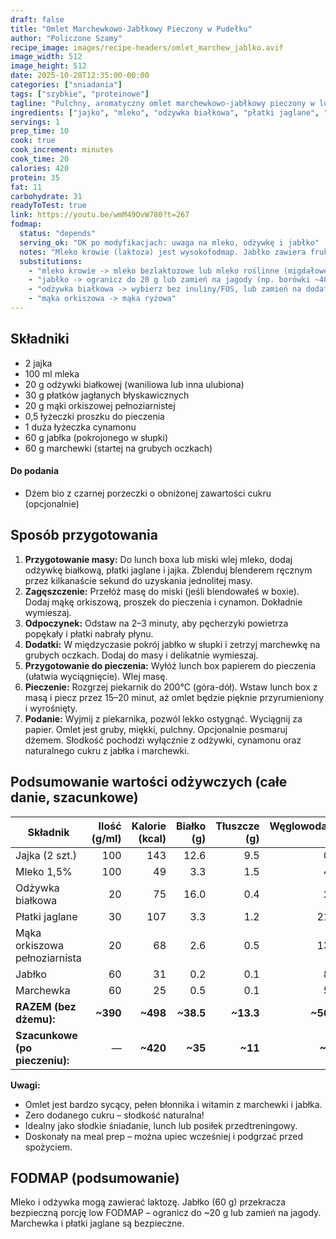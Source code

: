 ```yaml
---
draft: false
title: "Omlet Marchewkowo-Jabłkowy Pieczony w Pudełku"
author: "Policzone Szamy"
recipe_image: images/recipe-headers/omlet_marchew_jablko.avif
image_width: 512
image_height: 512
date: 2025-10-28T12:35:00-00:00
categories: ["sniadania"]
tags: ["szybkie", "proteinowe"]
tagline: "Pulchny, aromatyczny omlet marchewkowo-jabłkowy pieczony w lunch boxie – zero dodanego cukru!"
ingredients: ["jajko", "mleko", "odżywka białkowa", "płatki jaglane", "jabłko", "marchewka", "mąka orkiszowa pełnoziarnista"]
servings: 1
prep_time: 10
cook: true
cook_increment: minutes
cook_time: 20
calories: 420
protein: 35
fat: 11
carbohydrate: 31
readyToTest: true
link: https://youtu.be/wmM49OvW780?t=267
fodmap:
  status: "depends"
  serving_ok: "OK po modyfikacjach: uwaga na mleko, odżywkę i jabłko"
  notes: "Mleko krowie (laktoza) jest wysokofodmap. Jabłko zawiera fruktozę i sorbitol – bezpieczna porcja to ~20 g (1/4 małego jabłka). W przepisie 60 g jabłka może być za dużo. Marchewka jest niskofodmap. Płatki jaglane są OK. Odżywka białkowa – sprawdź skład (unikaj inuliny, FOS, laktozy)."
  substitutions:
    - "mleko krowie -> mleko bezlaktozowe lub mleko roślinne (migdałowe, ryżowe)"
    - "jabłko -> ogranicz do 20 g lub zamień na jagody (np. borówki ~40 g)"
    - "odżywka białkowa -> wybierz bez inuliny/FOS, lub zamień na dodatkowe białko jajka"
    - "mąka orkiszowa -> mąka ryżowa"
---
```


## Składniki
* 2 jajka
* 100 ml mleka
* 20 g odżywki białkowej (waniliowa lub inna ulubiona)
* 30 g płatków jagłanych błyskawicznych
* 20 g mąki orkiszowej pełnoziarnistej
* 0,5 łyżeczki proszku do pieczenia
* 1 duża łyżeczka cynamonu
* 60 g jabłka (pokrojonego w słupki)
* 60 g marchewki (startej na grubych oczkach)

#### Do podania
* Dżem bio z czarnej porzeczki o obniżonej zawartości cukru (opcjonalnie)

## Sposób przygotowania
1. **Przygotowanie masy:** Do lunch boxa lub miski wlej mleko, dodaj odżywkę białkową, płatki jaglane i jajka. Zblenduj blenderem ręcznym przez kilkanaście sekund do uzyskania jednolitej masy.
2. **Zagęszczenie:** Przełóż masę do miski (jeśli blendowałeś w boxie). Dodaj mąkę orkiszową, proszek do pieczenia i cynamon. Dokładnie wymieszaj.
3. **Odpoczynek:** Odstaw na 2–3 minuty, aby pęcherzyki powietrza popękały i płatki nabrały płynu.
4. **Dodatki:** W międzyczasie pokrój jabłko w słupki i zetrzyj marchewkę na grubych oczkach. Dodaj do masy i delikatnie wymieszaj.
5. **Przygotowanie do pieczenia:** Wyłóż lunch box papierem do pieczenia (ułatwia wyciągnięcie). Wlej masę.
6. **Pieczenie:** Rozgrzej piekarnik do 200°C (góra-dół). Wstaw lunch box z masą i piecz przez 15–20 minut, aż omlet będzie pięknie przyrumieniony i wyrośnięty.
7. **Podanie:** Wyjmij z piekarnika, pozwól lekko ostygnąć. Wyciągnij za papier. Omlet jest gruby, miękki, pulchny. Opcjonalnie posmaruj dżemem. Słodkość pochodzi wyłącznie z odżywki, cynamonu oraz naturalnego cukru z jabłka i marchewki.

## Podsumowanie wartości odżywczych (całe danie, szacunkowe)

| Składnik                      | Ilość (g/ml) | Kalorie (kcal) | Białko (g) | Tłuszcze (g) | Węglowodany (g) |
|-------------------------------|-------------:|---------------:|-----------:|-------------:|----------------:|
| Jajka (2 szt.)                | 100          | 143            | 12.6       | 9.5          | 0.7             |
| Mleko 1,5%                    | 100          | 49             | 3.3        | 1.5          | 4.8             |
| Odżywka białkowa              | 20           | 75             | 16.0       | 0.4          | 2.0             |
| Płatki jaglane                | 30           | 107            | 3.3        | 1.2          | 21.0            |
| Mąka orkiszowa pełnoziarnista | 20           | 68             | 2.6        | 0.5          | 13.6            |
| Jabłko                        | 60           | 31             | 0.2        | 0.1          | 8.1             |
| Marchewka                     | 60           | 25             | 0.5        | 0.1          | 5.8             |
| **RAZEM (bez dżemu):**        | **~390**     | **~498**       | **~38.5**  | **~13.3**    | **~56.0**       |
| **Szacunkowe (po pieczeniu):**| —            | **~420**       | **~35**    | **~11**      | **~48**         |

**Uwagi:**
- Omlet jest bardzo sycący, pełen błonnika i witamin z marchewki i jabłka.
- Zero dodanego cukru – słodkość naturalna!
- Idealny jako słodkie śniadanie, lunch lub posiłek przedtreningowy.
- Doskonały na meal prep – można upiec wcześniej i podgrzać przed spożyciem.

## FODMAP (podsumowanie)
Mleko i odżywka mogą zawierać laktozę. Jabłko (60 g) przekracza bezpieczną porcję low FODMAP – ogranicz do ~20 g lub zamień na jagody. Marchewka i płatki jaglane są bezpieczne.
